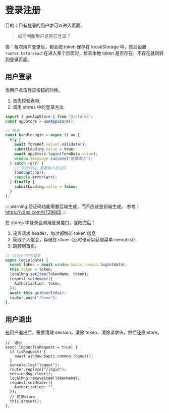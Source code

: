 # 登录注册

目的：只有登录的用户才可以进入页面。

> 如何判断用户是否已登录？

答：每次用户登录后，都会把 token 保存在 locakStorage 中，然后设置`router.beforeEach`在进入某个页面时，检查本地 token 是否存在，不存在就跳转到登录页面。

## 用户登录

当用户点击登录按钮的时候，

1. 首先校验表单;
2. 调用 stores 中的登录方法.

```ts
import { useAppStore } from "@/stores";
const appStore = useAppStore();

// 登录
const handleLogin = async () => {
  try {
    await formRef.value?.validate();
    submitLoading.value = true;
    await appStore.login(formData.value);
    window.$message.success("登录成功");
  } catch (err) {
    // 失败的话，需要输入验证码
    loadCaptcha();
    console.error(err);
  } finally {
    submitLoading.value = false;
  }
};
```

::: warning
验证码功能需要后端生成，而不应该是前端生成。
参考：https://v2ex.com/t/729665
:::

在 stores 中登录会调用登录接口，登陆完后：

1. 设置请求 header，每次都携带 token 信息
2. 获取个人信息，存储在 store（此时也可以获取菜单 menuList）
3. 跳转到首页。

```ts
// stores中的登录
async login(data) {
  const token = await window.$apis.common.login(data);
  this.token = token;
  localMng.setItem(TokenName, token);
  request.setHeader({
    Authorization: token,
  });
  await this.getUserInfo();
  router.push("/home");
},
```

## 用户退出

在用户退出后，需要清理 session，清除 token，清除请求头，然后还原 store。

```tsx
//  退出
async logout(isRequest = true) {
  if (isRequest) {
    await window.$apis.common.logout();
  }
  console.log("logout");
  router.replace("/login");
  sessionMng.clear();
  localMng.removeItem(TokenName);
  request.setHeader({
    Authorization: "",
  });
  // 还原store
  this.$reset();
},
```
